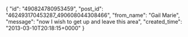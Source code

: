  {
   "id": "490824780953459",
   "post_id": "462493170453287_490608044308466",
   "from_name": "Gail Marie",
   "message": "now I wish to get up and leave this area",
   "created_time": "2013-03-10T20:18:15+0000"
 }
